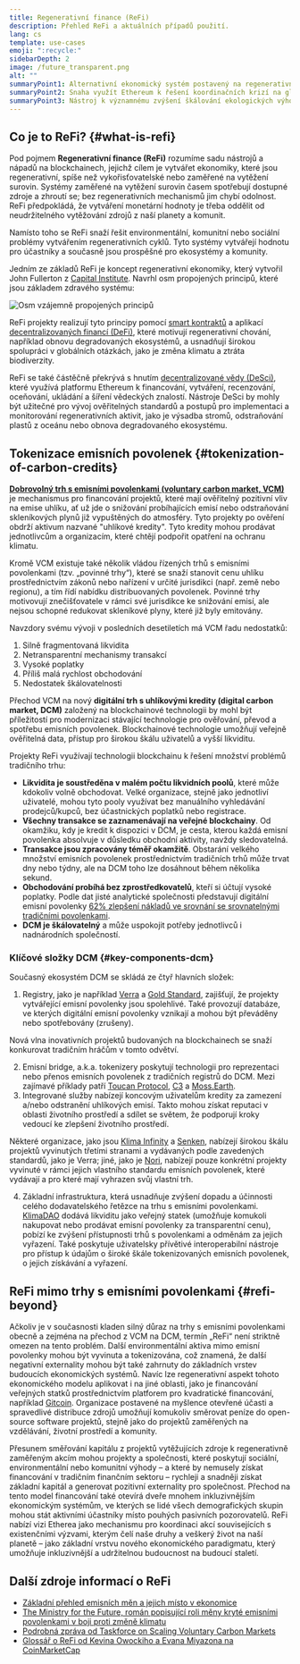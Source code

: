 ```yaml
---
title: Regenerativní finance (ReFi)
description: Přehled ReFi a aktuálních případů použití.
lang: cs
template: use-cases
emoji: ":recycle:"
sidebarDepth: 2
image: /future_transparent.png
alt: ""
summaryPoint1: Alternativní ekonomický systém postavený na regenerativních principech
summaryPoint2: Snaha využít Ethereum k řešení koordinačních krizí na globální úrovni, jako je změna klimatu
summaryPoint3: Nástroj k významnému zvýšení škálování ekologických výhod, jako jsou ověřené emisní povolenky
---
```


## Co je to ReFi? \{#what-is-refi}

Pod pojmem **Regenerativní finance (ReFi)** rozumíme sadu nástrojů a nápadů na blockchainech, jejichž cílem je vytvářet ekonomiky, které jsou regenerativní, spíše než vykořisťovatelské nebo zaměřené na vytěžení surovin. Systémy zaměřené na vytěžení surovin časem spotřebují dostupné zdroje a zhroutí se; bez regenerativních mechanismů jim chybí odolnost. ReFi předpokládá, že vytváření monetární hodnoty je třeba oddělit od neudržitelného vytěžování zdrojů z naší planety a komunit.

Namísto toho se ReFi snaží řešit environmentální, komunitní nebo sociální problémy vytvářením regenerativních cyklů. Tyto systémy vytvářejí hodnotu pro účastníky a současně jsou prospěšné pro ekosystémy a komunity.

Jedním ze základů ReFi je koncept regenerativní ekonomiky, který vytvořil John Fullerton z [Capital Institute](https://capitalinstitute.org). Navrhl osm propojených principů, které jsou základem zdravého systému:

![Osm vzájemně propojených principů](./refi-regenerative-economy-diagram.png)

ReFi projekty realizují tyto principy pomocí [smart kontraktů](/developers/docs/smart-contracts/) a aplikací [decentralizovaných financí (DeFi)](/defi/), které motivují regenerativní chování, například obnovu degradovaných ekosystémů, a usnadňují širokou spolupráci v globálních otázkách, jako je změna klimatu a ztráta biodiverzity.

ReFi se také částěčně překrývá s hnutím [decentralizované vědy (DeSci)](/desci/), které využívá platformu Ethereum k financování, vytváření, recenzování, oceňování, ukládání a šíření vědeckých znalostí. Nástroje DeSci by mohly být užitečné pro vývoj ověřitelných standardů a postupů pro implementaci a monitorování regenerativních aktivit, jako je výsadba stromů, odstraňování plastů z oceánu nebo obnova degradovaného ekosystému.

## Tokenizace emisních povolenek \{#tokenization-of-carbon-credits}

**[Dobrovolný trh s emisními povolenkami (voluntary carbon market, VCM)](https://climatefocus.com/so-what-voluntary-carbon-market-exactly/)** je mechanismus pro financování projektů, které mají ověřitelný pozitivní vliv na emise uhlíku, ať už jde o snižování probíhajících emisí nebo odstraňování skleníkových plynů již vypuštěných do atmosféry. Tyto projekty po ověření obdrží aktivum nazvané "uhlíkové kredity". Tyto kredity mohou prodávat jednotlivcům a organizacím, které chtějí podpořit opatření na ochranu klimatu.

Kromě VCM existuje také několik vládou řízených trhů s emisními povolenkami (tzv. „povinné trhy“), které se snaží stanovit cenu uhlíku prostřednictvím zákonů nebo nařízení v určité jurisdikci (např. země nebo regionu), a tím řídí nabídku distribuovaných povolenek. Povinné trhy motivovují znečišťovatele v rámci své jurisdikce ke snižování emisí, ale nejsou schopné redukovat skleníkové plyny, které již byly emitovány.

Navzdory svému vývoji v posledních desetiletích má VCM řadu nedostatků:

1. Silně fragmentovaná likvidita
2. Netransparentní mechanismy transakcí
3. Vysoké poplatky
4. Příliš malá rychlost obchodování
5. Nedostatek škálovatelnosti

Přechod VCM na nový **digitální trh s uhlíkovými kredity (digital carbon market, DCM)** založený na blockchainové technologii by mohl být příležitostí pro modernizaci stávající technologie pro ověřování, převod a spotřebu emisních povolenek. Blockchainové technologie umožňují veřejně ověřitelná data, přístup pro širokou škálu uživatelů a vyšší likviditu.

Projekty ReFi využívají technologii blockchainu k řešení množství problémů tradičního trhu:

- **Likvidita je soustředěna v malém počtu likvidních poolů**, které může kdokoliv volně obchodovat. Velké organizace, stejně jako jednotliví uživatelé, mohou tyto pooly využívat bez manuálního vyhledávání prodejců/kupců, bez účastnických poplatků nebo registrace.
- **Všechny transakce se zaznamenávají na veřejné blockchainy**. Od okamžiku, kdy je kredit k dispozici v DCM, je cesta, kterou každá emisní povolenka absolvuje v důsledku obchodní aktivity, navždy sledovatelná.
- **Transakce jsou zpracovány téměř okamžitě**. Obstarání velkého množství emisních povolenek prostřednictvím tradičních trhů může trvat dny nebo týdny, ale na DCM toho lze dosáhnout během několika sekund.
- **Obchodování probíhá bez zprostředkovatelů**, kteří si účtují vysoké poplatky. Podle dat jisté analytické společnosti představují digitální emisní povolenky [62% zlepšení nákladů ve srovnání se srovnatelnými tradičními povolenkami](https://www.klimadao.finance/blog/klimadao-analysis-of-the-base-carbon-tonne).
- **DCM je škálovatelný** a může uspokojit potřeby jednotlivců i nadnárodních společností.

### Klíčové složky DCM \{#key-components-dcm}

Současný ekosystém DCM se skládá ze čtyř hlavních složek:

1. Registry, jako je například [Verra](https://verra.org/project/vcs-program/registry-system/) a [Gold Standard](https://www.goldstandard.org/), zajišťují, že projekty vytvářející emisní povolenky jsou spolehlivé. Také provozují databáze, ve kterých digitální emisní povolenky vznikají a mohou být převáděny nebo spotřebovány (zrušeny).

Nová vlna inovativních projektů budovaných na blockchainech se snaží konkurovat tradičním hráčům v tomto odvětví.

2. Emisní bridge, a.k.a. tokenizery poskytují technologii pro reprezentaci nebo přenos emisních povolenek z tradičních registrů do DCM. Mezi zajímavé příklady patří [Toucan Protocol](https://toucan.earth/), [C3](https://c3.app/) a [Moss.Earth](https://moss.earth/).
3. Integrované služby nabízejí koncovým uživatelům kredity za zamezení a/nebo odstranění uhlíkových emisí. Takto mohou získat reputaci v oblasti životního prostředí a sdílet se světem, že podporují kroky vedoucí ke zlepšení životního prostředí.

Některé organizace, jako jsou [Klima Infinity](https://www.klimadao.finance/infinity) a [Senken](https://senken.io/), nabízejí širokou škálu projektů vyvinutých třetími stranami a vydávaných podle zavedených standardů, jako je Verra; jiné, jako je [Nori](https://nori.com/), nabízejí pouze konkrétní projekty vyvinuté v rámci jejich vlastního standardu emisních povolenek, které vydávají a pro které mají vyhrazen svůj vlastní trh.

4. Základní infrastruktura, která usnadňuje zvýšení dopadu a účinnosti celého dodavatelského řetězce na trhu s emisními povolenkami. [KlimaDAO](http://klimadao.finance/) dodává likviditu jako veřejný statek (umožňuje komukoli nakupovat nebo prodávat emisní povolenky za transparentní cenu), pobízí ke zvýšení přístupnosti trhů s povolenkami a odměnám za jejich vyřazení. Také poskytuje uživatelsky přívětivé interoperabilní nástroje pro přístup k údajům o široké škále tokenizovaných emisních povolenek, o jejich získávání a vyřazení.

## ReFi mimo trhy s emisními povolenkami \{#refi-beyond}

Ačkoliv je v současnosti kladen silný důraz na trhy s emisními povolenkami obecně a zejména na přechod z VCM na DCM, termín „ReFi“ není striktně omezen na tento problém. Další environmentální aktiva mimo emisní povolenky mohou být vyvinuta a tokenizována, což znamená, že další negativní externality mohou být také zahrnuty do základních vrstev budoucích ekonomických systémů. Navíc lze regenerativní aspekt tohoto ekonomického modelu aplikovat i na jiné oblasti, jako je financování veřejných statků prostřednictvím platforem pro kvadratické financování, například [Gitcoin](https://gitcoin.co/). Organizace postavené na myšlence otevřené účasti a spravedlivé distribuce zdrojů umožňují komukoliv směrovat peníze do open-source software projektů, stejně jako do projektů zaměřených na vzdělávání, životní prostředí a komunity.

Přesunem směřování kapitálu z projektů vytěžujících zdroje k regenerativně zaměřeným akcím mohou projekty a společnosti, které poskytují sociální, environmentální nebo komunitní výhody – a které by nemusely získat financování v tradičním finančním sektoru – rychleji a snadněji získat základní kapitál a generovat pozitivní externality pro společnost. Přechod na tento model financování také otevírá dveře mnohem inkluzivnějším ekonomickým systémům, ve kterých se lidé všech demografických skupin mohou stát aktivními účastníky místo pouhých pasivních pozorovatelů. ReFi nabízí vizi Etherea jako mechanismu pro koordinaci akcí souvisejících s existenčními výzvami, kterým čelí naše druhy a veškerý život na naší planetě – jako základní vrstvu nového ekonomického paradigmatu, který umožňuje inkluzivnější a udržitelnou budoucnost na budoucí staletí.

## Další zdroje informací o ReFi

- [Základní přehled emisních měn a jejich místo v ekonomice](https://www.klimadao.finance/blog/the-vision-of-a-carbon-currency)
- [The Ministry for the Future, román popisující roli měny kryté emisními povolenkami v boji proti změně klimatu](https://en.wikipedia.org/wiki/The_Ministry_for_the_Future)
- [Podrobná zpráva od Taskforce on Scaling Voluntary Carbon Markets](https://www.iif.com/Portals/1/Files/TSVCM_Report.pdf)
- [Glossář o ReFi od Kevina Owockiho a Evana Miyazona na CoinMarketCap](https://coinmarketcap.com/alexandria/glossary/regenerative-finance-refi)
